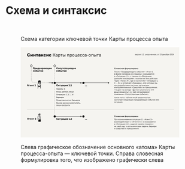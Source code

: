 # Схема и синтаксис

<figure><img src="../.gitbook/assets/Схема ключевой точки.svg" alt=""><figcaption><p>Схема категории ключевой точки Карты процесса опыта</p></figcaption></figure>

<figure><img src="../.gitbook/assets/xpm-syntax-v1.2-short (1).svg" alt=""><figcaption><p>Слева графическое обозначение основного «атома» Карты процесса-опыта — ключевой точки. Справа словесная формулировка того, что изображено графически слева</p></figcaption></figure>
